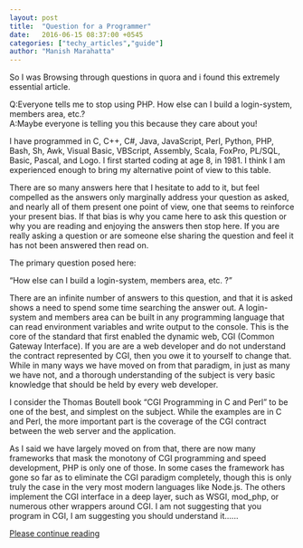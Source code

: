 ```yaml
---
layout: post
title:  "Question for a Programmer"
date:   2016-06-15 08:37:00 +0545
categories: ["techy_articles","guide"]
author: "Manish Marahatta"
---
```

 So I was Browsing through questions in quora and i found this extremely essential article.

 Q:Everyone tells me to stop using PHP. How else can I build a login-system, members area, etc.?<br>
 A:Maybe everyone is telling you this because they care about you!

I have programmed in C, C++, C#, Java, JavaScript, Perl, Python, PHP, Bash, Sh, Awk, Visual Basic, VBScript, Assembly, Scala, FoxPro, PL/SQL, Basic, Pascal, and Logo. I first started coding at age 8, in 1981. I think I am experienced enough to bring my alternative point of view to this table.

There are so many answers here that I hesitate to add to it, but feel compelled as the answers only marginally address your question as asked, and nearly all of them present one point of view, one that seems to reinforce your present bias. If that bias is why you came here to ask this question or why you are reading and enjoying the answers then stop here. If you are really asking a question or are someone else sharing the question and feel it has not been answered then read on.

The primary question posed here:

“How else can I build a login-system, members area, etc. ?”

There are an infinite number of answers to this question, and that it is asked shows a need to spend some time searching the answer out. A login-system and members area can be built in any programming language that can read environment variables and write output to the console. This is the core of the standard that first enabled the dynamic web, CGI (Common Gateway Interface). If you are are a web developer and do not understand the contract represented by CGI, then you owe it to yourself to change that. While in many ways we have moved on from that paradigm, in just as many we have not, and a thorough understanding of the subject is very basic knowledge that should be held by every web developer.

I consider the Thomas Boutell book “CGI Programming in C and Perl” to be one of the best, and simplest on the subject. While the examples are in C and Perl, the more important part is the coverage of the CGI contract between the web server and the application.

As I said we have largely moved on from that, there are now many frameworks that mask the monotony of CGI programming and speed development, PHP is only one of those. In some cases the framework has gone so far as to eliminate the CGI paradigm completely, though this is only truly the case in the very most modern languages like Node.js. The others implement the CGI interface in a deep layer, such as WSGI, mod_php, or numerous other wrappers around CGI. I am not suggesting that you program in CGI, I am suggesting you should understand it......<br>

 <a href="https://www.quora.com/Everyone-tells-me-to-stop-using-PHP-How-else-can-I-build-a-login-system-members-area-etc">Please continue reading</a>
